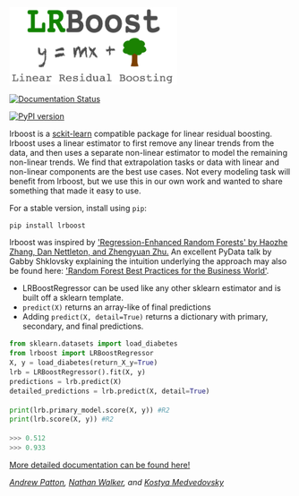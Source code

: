 <img src=https://raw.githubusercontent.com/anpatton/lrboost/main/doc/images/lrboost.png width=300>

[![Documentation Status](https://readthedocs.org/projects/lrboost/badge/?version=latest)](https://lrboost.readthedocs.org)

[![PyPI version](https://badge.fury.io/py/lrboost.svg)](https://badge.fury.io/py/lrboost)

lrboost is a [sckit-learn](https://scikit-learn.org/) compatible package for linear residual boosting. lrboost uses a linear estimator to first remove any linear trends from the data, and then uses a separate non-linear estimator to model the remaining non-linear trends. We find that extrapolation tasks or data with linear and non-linear components are the best use cases. Not every modeling task will benefit from lrboost, but we use this in our own work and wanted to share something that made it easy to use.  

For a stable version, install using ``pip``:

```python
pip install lrboost
```

lrboost was inspired by ['Regression-Enhanced Random Forests' by Haozhe Zhang, Dan Nettleton, and Zhengyuan Zhu.](https://arxiv.org/abs/1904.10416v1) An excellent PyData talk by Gabby Shklovsky explaining the intuition underlying the approach may also be found here: ['Random Forest Best Practices for the Business World'](https://youtu.be/E7VLE-U07x0?t=341).

* LRBoostRegressor can be used like any other sklearn estimator and is built off a sklearn template.
* ``predict(X)`` returns an array-like of final predictions
* Adding ``predict(X, detail=True)`` returns a dictionary with primary, secondary, and final predictions.


```python
from sklearn.datasets import load_diabetes
from lrboost import LRBoostRegressor
X, y = load_diabetes(return_X_y=True)
lrb = LRBoostRegressor().fit(X, y)
predictions = lrb.predict(X)
detailed_predictions = lrb.predict(X, detail=True)

print(lrb.primary_model.score(X, y)) #R2
print(lrb.score(X, y)) #R2

>>> 0.512
>>> 0.933
```

[More detailed documentation can be found here!](https://lrboost.readthedocs.io/en/latest/) 

*[Andrew Patton](https://twitter.com/anpatt7), [Nathan Walker](https://twitter.com/bbstats), and [Kostya Medvedovsky](https://twitter.com/kmedved)*